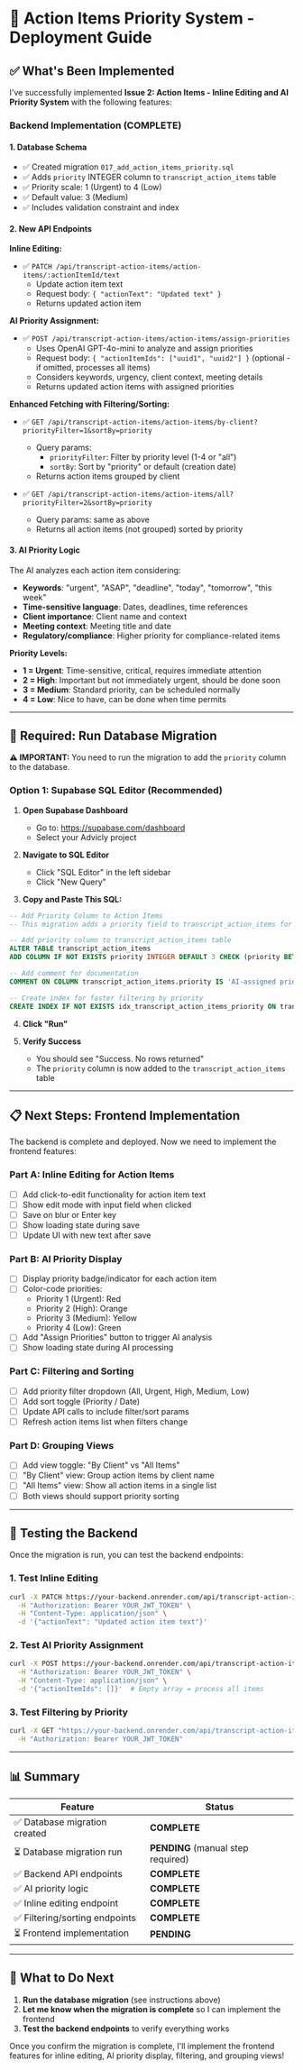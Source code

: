 # 🚀 Action Items Priority System - Deployment Guide

## ✅ What's Been Implemented

I've successfully implemented **Issue 2: Action Items - Inline Editing and AI Priority System** with the following features:

### **Backend Implementation (COMPLETE)**

#### 1. **Database Schema**
- ✅ Created migration `017_add_action_items_priority.sql`
- ✅ Adds `priority` INTEGER column to `transcript_action_items` table
- ✅ Priority scale: 1 (Urgent) to 4 (Low)
- ✅ Default value: 3 (Medium)
- ✅ Includes validation constraint and index

#### 2. **New API Endpoints**

**Inline Editing:**
- ✅ `PATCH /api/transcript-action-items/action-items/:actionItemId/text`
  - Update action item text
  - Request body: `{ "actionText": "Updated text" }`
  - Returns updated action item

**AI Priority Assignment:**
- ✅ `POST /api/transcript-action-items/action-items/assign-priorities`
  - Uses OpenAI GPT-4o-mini to analyze and assign priorities
  - Request body: `{ "actionItemIds": ["uuid1", "uuid2"] }` (optional - if omitted, processes all items)
  - Considers keywords, urgency, client context, meeting details
  - Returns updated action items with assigned priorities

**Enhanced Fetching with Filtering/Sorting:**
- ✅ `GET /api/transcript-action-items/action-items/by-client?priorityFilter=1&sortBy=priority`
  - Query params:
    - `priorityFilter`: Filter by priority level (1-4 or "all")
    - `sortBy`: Sort by "priority" or default (creation date)
  - Returns action items grouped by client

- ✅ `GET /api/transcript-action-items/action-items/all?priorityFilter=2&sortBy=priority`
  - Query params: same as above
  - Returns all action items (not grouped) sorted by priority

#### 3. **AI Priority Logic**
The AI analyzes each action item considering:
- **Keywords**: "urgent", "ASAP", "deadline", "today", "tomorrow", "this week"
- **Time-sensitive language**: Dates, deadlines, time references
- **Client importance**: Client name and context
- **Meeting context**: Meeting title and date
- **Regulatory/compliance**: Higher priority for compliance-related items

**Priority Levels:**
- **1 = Urgent**: Time-sensitive, critical, requires immediate attention
- **2 = High**: Important but not immediately urgent, should be done soon
- **3 = Medium**: Standard priority, can be scheduled normally
- **4 = Low**: Nice to have, can be done when time permits

---

## 🔧 Required: Run Database Migration

**⚠️ IMPORTANT:** You need to run the migration to add the `priority` column to the database.

### **Option 1: Supabase SQL Editor (Recommended)**

1. **Open Supabase Dashboard**
   - Go to: https://supabase.com/dashboard
   - Select your Advicly project

2. **Navigate to SQL Editor**
   - Click "SQL Editor" in the left sidebar
   - Click "New Query"

3. **Copy and Paste This SQL:**

```sql
-- Add Priority Column to Action Items
-- This migration adds a priority field to transcript_action_items for AI-powered prioritization

-- Add priority column to transcript_action_items table
ALTER TABLE transcript_action_items 
ADD COLUMN IF NOT EXISTS priority INTEGER DEFAULT 3 CHECK (priority BETWEEN 1 AND 4);

-- Add comment for documentation
COMMENT ON COLUMN transcript_action_items.priority IS 'AI-assigned priority level: 1=Urgent, 2=High, 3=Medium, 4=Low';

-- Create index for faster filtering by priority
CREATE INDEX IF NOT EXISTS idx_transcript_action_items_priority ON transcript_action_items(priority);
```

4. **Click "Run"**

5. **Verify Success**
   - You should see "Success. No rows returned"
   - The `priority` column is now added to the `transcript_action_items` table

---

## 📋 Next Steps: Frontend Implementation

The backend is complete and deployed. Now we need to implement the frontend features:

### **Part A: Inline Editing for Action Items**
- [ ] Add click-to-edit functionality for action item text
- [ ] Show edit mode with input field when clicked
- [ ] Save on blur or Enter key
- [ ] Show loading state during save
- [ ] Update UI with new text after save

### **Part B: AI Priority Display**
- [ ] Display priority badge/indicator for each action item
- [ ] Color-code priorities:
  - Priority 1 (Urgent): Red
  - Priority 2 (High): Orange
  - Priority 3 (Medium): Yellow
  - Priority 4 (Low): Green
- [ ] Add "Assign Priorities" button to trigger AI analysis
- [ ] Show loading state during AI processing

### **Part C: Filtering and Sorting**
- [ ] Add priority filter dropdown (All, Urgent, High, Medium, Low)
- [ ] Add sort toggle (Priority / Date)
- [ ] Update API calls to include filter/sort params
- [ ] Refresh action items list when filters change

### **Part D: Grouping Views**
- [ ] Add view toggle: "By Client" vs "All Items"
- [ ] "By Client" view: Group action items by client name
- [ ] "All Items" view: Show all action items in a single list
- [ ] Both views should support priority sorting

---

## 🧪 Testing the Backend

Once the migration is run, you can test the backend endpoints:

### **1. Test Inline Editing**
```bash
curl -X PATCH https://your-backend.onrender.com/api/transcript-action-items/action-items/{actionItemId}/text \
  -H "Authorization: Bearer YOUR_JWT_TOKEN" \
  -H "Content-Type: application/json" \
  -d '{"actionText": "Updated action item text"}'
```

### **2. Test AI Priority Assignment**
```bash
curl -X POST https://your-backend.onrender.com/api/transcript-action-items/action-items/assign-priorities \
  -H "Authorization: Bearer YOUR_JWT_TOKEN" \
  -H "Content-Type: application/json" \
  -d '{"actionItemIds": []}'  # Empty array = process all items
```

### **3. Test Filtering by Priority**
```bash
curl -X GET "https://your-backend.onrender.com/api/transcript-action-items/action-items/all?priorityFilter=1&sortBy=priority" \
  -H "Authorization: Bearer YOUR_JWT_TOKEN"
```

---

## 📊 Summary

| Feature | Status |
|---------|--------|
| ✅ Database migration created | **COMPLETE** |
| ⏳ Database migration run | **PENDING** (manual step required) |
| ✅ Backend API endpoints | **COMPLETE** |
| ✅ AI priority logic | **COMPLETE** |
| ✅ Inline editing endpoint | **COMPLETE** |
| ✅ Filtering/sorting endpoints | **COMPLETE** |
| ⏳ Frontend implementation | **PENDING** |

---

## 🎯 What to Do Next

1. **Run the database migration** (see instructions above)
2. **Let me know when the migration is complete** so I can implement the frontend
3. **Test the backend endpoints** to verify everything works

Once you confirm the migration is complete, I'll implement the frontend features for inline editing, AI priority display, filtering, and grouping views!


